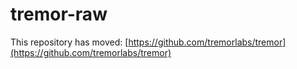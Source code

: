 # tremor-raw

This repository has moved: [https://github.com/tremorlabs/tremor](https://github.com/tremorlabs/tremor)
